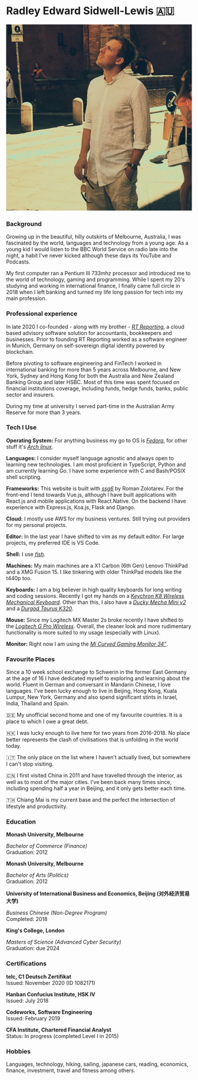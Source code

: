 # Radley Edward Sidwell-Lewis 🇦🇺

![about-author](../assets/about-author-001.jpeg)

### Background

Growing up in the beautiful, hilly outskirts of Melbourne, Australia, I was fascinated by the world, languages and technology from a young age. As a young kid I would listen to the BBC World Service on radio late into the night, a habit I've never kicked although these days its YouTube and Podcasts. 

My first computer ran a Pentium III 733mhz processor and introduced me to the world of technology, gaming and programming. While I spent my 20's studying and working in international finance, I finally came full circle in 2018 when I left banking and turned my life long passion for tech into my main profession.

### Professional experience

In late 2020 I co-founded - along with my brother - _[RT Reporting](https://www.rtreporting.com)_, a cloud based advisory software solution for accountants, bookkeepers and businesses. Prior to founding RT Reporting worked as a software engineer in Munich, Germany on self-sovereign digital identity powered by blockchain. 

Before pivoting to software engineering and FinTech I worked in international banking for more than 5 years across Melbourne, and New York, Sydney and Hong Kong for both the Australia and New Zealand Banking Group and later HSBC. Most of this time was spent focused on financial institutions coverage, including funds, hedge funds, banks, public sector and insurers. 

During my time at university I served part-time in the Australian Army Reserve for more than 3 years.

### Tech I Use

**Operating System:** For anything business my go to OS is _[Fedora](https://getfedora.org/)_, for other stuff it's _[Arch linux](https://archlinux.org/)_.

**Languages:** I consider myself language agnostic and always open to learning new technologies. I am most proficient in TypeScript, Python and am currently learning Go. I have some experience with C and Bash/POSIX shell scripting.

**Frameworks:** This website is built with _[ssg6](https://romanzolotarev.com/ssg.html)_ by Roman Zolotarev. For the front-end I tend towards Vue.js, although I have built applications with React.js and mobile applications with React.Native. On the backend I have experience with Express.js, Koa.js, Flask and Django. 

**Cloud:** I mostly use AWS for my business ventures. Still trying out providers for my personal projects.

**Editor:** In the last year I have shifted to vim as my default editor. For large projects, my preferred IDE is VS Code.

**Shell:** I use _[fish](https://fishshell.com)_. 

**Machines:** My main machines are a X1 Carbon (6th Gen) Lenovo ThinkPad and a XMG Fusion 15. I like tinkering with older ThinkPad models like the t440p too.

**Keyboards:** I am a big believer in high quality keyboards for long writing and coding sessions. Recently I got my hands on a _[Keychron K8 Wireless Mechanical Keyboard](https://www.keychron.com/products/keychron-k8-tenkeyless-wireless-mechanical-keyboard?utm_campaign=shipping-confirmation-email&utm_medium=email&utm_source=OrderlyEmails&utm_content=product)_. Other than this, I also have a _[Ducky Mecha Mini v2](https://mechanicalkeyboards.com/shop/index.php?l=product_detail&p=5593)_ and a _[Durgod Taurus K320](https://www.amazon.com/DURGOD-Mechanical-Keyboard-Interface-Anti-Ghosting/dp/B078HFTTYK)_.

**Mouse:** Since my Logitech MX Master 2s broke recently I have shifted to the _[Logitech G Pro Wireless](https://www.rtings.com/mouse/reviews/logitech/g-pro-wireless)_. Overall, the cleaner look and more rudimentary functionality is more suited to my usage (especially with Linux).

**Monitor:** Right now I am using the _[Mi Curved Gaming Monitor 34"](https://www.mi.com/th/monitor34)_.

### Favourite Places

Since a 10 week school exchange to Schwerin in the former East Germany at the age of 16 I have dedicated myself to exploring and learning about the world. Fluent in German and conversant in Mandarin Chinese, I love languages. I've been lucky enough to live in Beijing, Hong Kong, Kuala Lumpur, New York, Germany and also spend significant stints in Israel, India, Thailand and Spain. 

🇩🇪 My unofficial second home and one of my favourite countries. It is a place to which I owe a great debt.

🇭🇰 I was lucky enough to live here for two years from 2016-2018. No place better represents the clash of civilisations that is unfolding in the world today.

🇮🇹 The only place on the list where I haven't actually lived, but somewhere I can't stop visiting.

🇨🇳 I first visited China in 2011 and have travelled through the interior, as well as to most of the major cities. I've been back many times since, including spending half a year in Beijing, and it only gets better each time.

🇹🇭 Chiang Mai is my current base and the perfect the intersection of lifestyle and productivity.

### Education

**Monash University, Melbourne**

*Bachelor of Commerce (Finance)*  
Graduation: 2012 

**Monash University, Melbourne**

*Bachelor of Arts (Politics)*  
Graduation: 2012 

**University of International Business and Economics, Beijing (对外经济贸易大学)**  

*Business Chinese (Non-Degree Program)*  
Completed: 2018  

**King's College, London**

*Masters of Science (Advanced Cyber Security)*  
Graduation: due 2024  

### Certifications

**telc, C1 Deutsch Zertifikat**  
Issued: November 2020 (ID 1082171)  

**Hanban Confucius Institute, HSK IV**  
Issued: July 2018  

**Codeworks, Software Engineering**  
Issued: February 2019  

**CFA Institute, Chartered Financial Analyst**  
Status: In progress (completed Level I in 2015)

### Hobbies

Languages, technology, hiking, sailing, japanese cars, reading, economics, finance, investment, travel and fitness among others.

